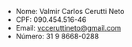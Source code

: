 - Nome: Valmir Carlos Cerutti Neto
- CPF: 090.454.516-46
- Email: vcceruttineto@gmail.com
- Número: 31 9 8668-0288
